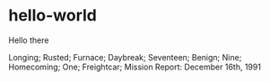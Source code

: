 # hello-world

Hello there

Longing; Rusted; Furnace; Daybreak; Seventeen; Benign; Nine; Homecoming; One; Freightcar; Mission Report: December 16th, 1991
